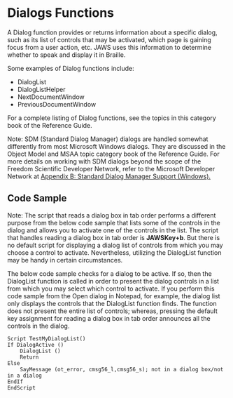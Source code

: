 # Dialogs Functions

A Dialog function provides or returns information about a specific
dialog, such as its list of controls that may be activated, which page
is gaining focus from a user action, etc. JAWS uses this information to
determine whether to speak and display it in Braille.

Some examples of Dialog functions include:

- DialogList
- DialogListHelper
- NextDocumentWindow
- PreviousDocumentWindow

For a complete listing of Dialog functions, see the topics in this
category book of the Reference Guide.

Note: SDM (Standard Dialog Manager) dialogs are handled somewhat
differently from most Microsoft Windows dialogs. They are discussed in
the Object Model and MSAA topic category book of the Reference Guide.
For more details on working with SDM dialogs beyond the scope of the
Freedom Scientific Developer Network, refer to the Microsoft Developer
Network at [Appendix B: Standard Dialog Manager Support
(Windows).](http://msdn.microsoft.com/en-us/library/windows/desktop/dd317997(v=vs.85).aspx)

## Code Sample

Note: The script that reads a dialog box in tab order performs a
different purpose from the below code sample that lists some of the
controls in the dialog and allows you to activate one of the controls in
the list. The script that handles reading a dialog box in tab order is
**JAWSKey+b**. But there is no default script for displaying a dialog
list of controls from which you may choose a control to activate.
Nevertheless, utilizing the DialogList function may be handy in certain
circumstances.

The below code sample checks for a dialog to be active. If so, then the
DialogList function is called in order to present the dialog controls in
a list from which you may select which control to activate. If you
perform this code sample from the Open dialog in Notepad, for example,
the dialog list only displays the controls that the DialogList function
finds. The function does not present the entire list of controls;
whereas, pressing the default key assignment for reading a dialog box in
tab order announces all the controls in the dialog.

    Script TestMyDialogList()
    If DialogActive ()
        DialogList ()
        Return
    Else
        SayMessage (ot_error, cmsg56_l,cmsg56_s); not in a dialog box/not in a dialog
    EndIf
    EndScript
